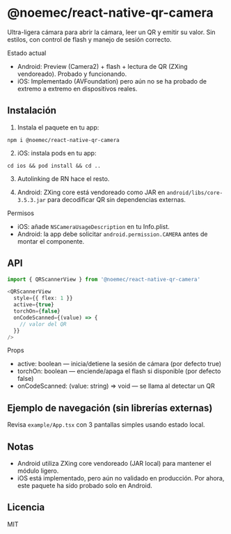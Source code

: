 # @noemec/react-native-qr-camera

Ultra-ligera cámara para abrir la cámara, leer un QR y emitir su valor. Sin estilos, con control de flash y manejo de sesión correcto.

Estado actual
- Android: Preview (Camera2) + flash + lectura de QR (ZXing vendoreado). Probado y funcionando.
- iOS: Implementado (AVFoundation) pero aún no se ha probado de extremo a extremo en dispositivos reales.

## Instalación

1) Instala el paquete en tu app:
```
npm i @noemec/react-native-qr-camera
```

2) iOS: instala pods en tu app:
```
cd ios && pod install && cd ..
```

3) Autolinking de RN hace el resto.

4) Android: ZXing core está vendoreado como JAR en `android/libs/core-3.5.3.jar` para decodificar QR sin dependencias externas.

Permisos
- iOS: añade `NSCameraUsageDescription` en tu Info.plist.
- Android: la app debe solicitar `android.permission.CAMERA` antes de montar el componente.

## API
```ts
import { QRScannerView } from '@noemec/react-native-qr-camera'

<QRScannerView
  style={{ flex: 1 }}
  active={true}
  torchOn={false}
  onCodeScanned={(value) => {
    // valor del QR
  }}
/>
```
Props
- active: boolean — inicia/detiene la sesión de cámara (por defecto true)
- torchOn: boolean — enciende/apaga el flash si disponible (por defecto false)
- onCodeScanned: (value: string) => void — se llama al detectar un QR

## Ejemplo de navegación (sin librerías externas)
Revisa `example/App.tsx` con 3 pantallas simples usando estado local.

## Notas
- Android utiliza ZXing core vendoreado (JAR local) para mantener el módulo ligero.
- iOS está implementado, pero aún no validado en producción. Por ahora, este paquete ha sido probado solo en Android.

## Licencia
MIT
